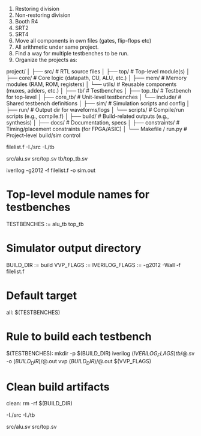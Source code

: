 1. Restoring division
2. Non-restoring division
3. Booth R4
5. SRT2
6. SRT4
7. Move all components in own files (gates, flip-flops etc)
8. All arithmetic under same project.
9. Find a way for multiple testbenches to be run.
10. Organize the projects as:

project/
│
├── src/                 # RTL source files
│   ├── top/             # Top-level module(s)
│   ├── core/            # Core logic (datapath, CU, ALU, etc.)
│   ├── mem/             # Memory modules (RAM, ROM, registers)
│   └── utils/           # Reusable components (muxes, adders, etc.)
│
├── tb/                  # Testbenches
│   ├── top_tb/          # Testbench for top-level
│   ├── core_tb/         # Unit-level testbenches
│   └── include/         # Shared testbench definitions
│
├── sim/                 # Simulation scripts and config
│   ├── run/             # Output dir for waveforms/logs
│   └── scripts/         # Compile/run scripts (e.g., compile.f)
│
├── build/               # Build-related outputs (e.g., synthesis)
│
├── docs/                # Documentation, specs
│
├── constraints/         # Timing/placement constraints (for FPGA/ASIC)
│
└── Makefile / run.py    # Project-level build/sim control


filelist.f
-I./src
-I./tb

src/alu.sv
src/top.sv
tb/top_tb.sv


iverilog -g2012 -f filelist.f -o sim.out


# Top-level module names for testbenches
TESTBENCHES := alu_tb top_tb

# Simulator output directory
BUILD_DIR := build
VVP_FLAGS := 
IVERILOG_FLAGS := -g2012 -Wall -f filelist.f

# Default target
all: $(TESTBENCHES)

# Rule to build each testbench
$(TESTBENCHES):
	mkdir -p $(BUILD_DIR)
	iverilog $(IVERILOG_FLAGS) tb/$@.sv -o $(BUILD_DIR)/$@.out
	vvp $(BUILD_DIR)/$@.out $(VVP_FLAGS)

# Clean build artifacts
clean:
	rm -rf $(BUILD_DIR)
    
    
-I./src
-I./tb

src/alu.sv
src/top.sv    

